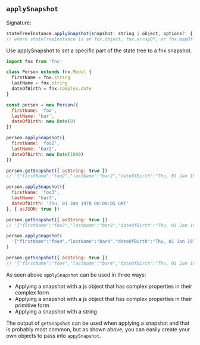 ## `applySnapshot`

Signature:

```javascript
stateTreeInstance.applySnapshot(snapshot: string | object, options?: { asJSON: boolean})
// where stateTreeInstance is an fnx.object, fnx.arrayOf, or fnx.mapOf
```

Use applySnapshot to set a specific part of the state tree to a fnx snapshot.

```javascript
import fnx from 'fnx'

class Person extends fnx.Model {
  firstName = fnx.string
  lastName = fnx.string
  dateOfBirth = fnx.complex.date
}

const person = new Person({
  firstName: 'foo',
  lastName: 'bar',
  dateOfBirth: new Date(0)
})

person.applySnapshot({
  firstName: 'foo2',
  lastName: 'bar2',
  dateOfBirth: new Date(1000)
})

person.getSnapshot({ asString: true })
// '{"firstName":"foo2","lastName":"bar2","dateOfBirth":"Thu, 01 Jan 1970 00:00:01 GMT"}'

person.applySnapshot({
  firstName: 'foo3',
  lastName: 'bar3',
  dateOfBirth: 'Thu, 01 Jan 1970 00:00:05 GMT'
}, { asJSON: true })

person.getSnapshot({ asString: true })
// '{"firstName":"foo3","lastName":"bar3","dateOfBirth":"Thu, 01 Jan 1970 00:00:05 GMT"}'

person.applySnapshot(
  '{"firstName":"foo4","lastName":"bar4","dateOfBirth":"Thu, 01 Jan 1970 00:00:09 GMT"}'
)

person.getSnapshot({ asString: true })
// '{"firstName":"foo4","lastName":"bar4","dateOfBirth":"Thu, 01 Jan 1970 00:00:09 GMT"}'
```

As seen above `applySnapshot` can be used in three ways:

- Applying a snapshot with a js object that has complex properties in their complex form
- Applying a snapshot with a js object that has complex properties in their primitive form
- Applying a snapshot with a string

The output of `getSnapshot` can be used when applying a snapshot and that is probably most common,
but as shown above, you can easily create your own objects to pass into `appySnapshot`.
